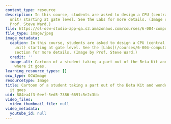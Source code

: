 ```yaml
---
content_type: resource
description: In this course, students are asked to design a CPU (central processing
  unit) starting at gate level. See the Labs for more details. (Image courtesy of
  Prof. Steve Ward.)
file: https://ol-ocw-studio-app-qa.s3.amazonaws.com/courses/6-004-computation-structures-spring-2009/884ea4f30eef5ed573866691c5e2c3bb_6-004s09.jpg
file_type: image/jpeg
image_metadata:
  caption: In this course, students are asked to design a CPU (central processing
    unit) starting at gate level. See the [Labs](/courses/6-004-computation-structures-spring-2009/pages/labs)
    section for more details. (Image by Prof. Steve Ward.)
  credit: ''
  image-alt: Cartoon of a student taking a part out of the Beta Kit and wondering
    where it goes.
learning_resource_types: []
ocw_type: OCWImage
resourcetype: Image
title: Cartoon of a student taking a part out of the Beta Kit and wondering where
  it goes
uid: 884ea4f3-0eef-5ed5-7386-6691c5e2c3bb
video_files:
  video_thumbnail_file: null
video_metadata:
  youtube_id: null
---
```

